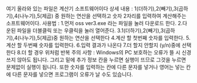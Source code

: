 여기 올라와 있는 파일은 계산기 소프트웨어이다
상세 내용 :  1(더하기),2(빼기),3(곱하기),4(나누기),5(제곱) 중 원하는 연산을 선택하고 숫자 2자리를 입력하여 계산해주는 소프트웨어이다.
사용법 :	1.먼저 oss ver3.exe 라는 파일을 눌러 다운로드 한다.
		2.다운된 파일을 더블클릭 또는 우클릭을 눌러 열어준다.
		3.1(더하기),2(빼기),3(곱하기),4(나누기),5(제곱)중 원하는 연산을 선택한다
		4.계산 할 첫번째 숫자를 입력한다.
		5.계산 할 두번째 숫자를 입력한다.
		6.입력 결과가 나온다
  		7.더 할지 안할지 (y/n)중에 선택한다
    		8.더 할 경우 위처럼 반복
주의 사항 : Windows의 PC 보호하는 오류가 뜰 시 신경 쓰지 않아도 됩니다. 그리고 밑에 추가 정보 칸을 누르면 실행이 뜨므로 그것을 누르면 문제없이 실행이 됩니다. 
	   또한 숫자를 입력하는 칸에 다른 문자를 넣거나 영어는 넣는 칸에 다른 문자를 넣으면 프로그램이 오류가 날 수도 있습니다.
